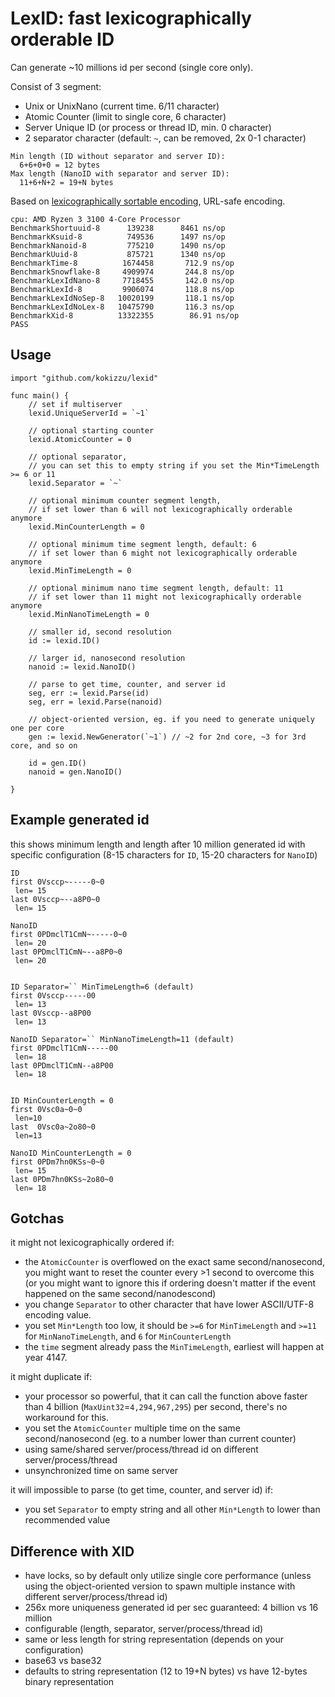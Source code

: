 
# LexID: fast lexicographically orderable ID

Can generate ~10 millions id per second (single core only).

Consist of 3 segment:
- Unix or UnixNano (current time. 6/11 character)
- Atomic Counter (limit to single core, 6 character)
- Server Unique ID (or process or thread ID, min. 0 character)
- 2 separator character (default: `~`, can be removed, 2x 0-1 character)

```
Min length (ID without separator and server ID): 
  6+6+0+0 = 12 bytes
Max length (NanoID with separator and server ID): 
  11+6+N+2 = 19+N bytes
``` 

Based on [lexicographically sortable encoding](//github.com/kokizzu/gotro/tree/master/S), URL-safe encoding.

```
cpu: AMD Ryzen 3 3100 4-Core Processor    
BenchmarkShortuuid-8   	  139238	  8461 ns/op
BenchmarkKsuid-8       	  749536	  1497 ns/op
BenchmarkNanoid-8      	  775210	  1490 ns/op
BenchmarkUuid-8        	  875721	  1340 ns/op
BenchmarkTime-8        	 1674458	   712.9 ns/op
BenchmarkSnowflake-8   	 4909974	   244.8 ns/op
BenchmarkLexIdNano-8   	 7718455	   142.0 ns/op
BenchmarkLexId-8       	 9906074	   118.8 ns/op
BenchmarkLexIdNoSep-8  	10020199	   118.1 ns/op
BenchmarkLexIdNoLex-8  	10475790	   116.3 ns/op
BenchmarkXid-8         	13322355	    86.91 ns/op
PASS
```

## Usage

```
import "github.com/kokizzu/lexid"

func main() {
	// set if multiserver
	lexid.UniqueServerId = `~1`
	
	// optional starting counter
	lexid.AtomicCounter = 0
	
	// optional separator, 
	// you can set this to empty string if you set the Min*TimeLength >= 6 or 11
	lexid.Separator = `~`
	
	// optional minimum counter segment length, 
	// if set lower than 6 will not lexicographically orderable anymore
	lexid.MinCounterLength = 0
	
	// optional minimum time segment length, default: 6
	// if set lower than 6 might not lexicographically orderable anymore
	lexid.MinTimeLength = 0
	
	// optional minimum nano time segment length, default: 11
	// if set lower than 11 might not lexicographically orderable anymore
	lexid.MinNanoTimeLength = 0
	
	// smaller id, second resolution
	id := lexid.ID()
	
	// larger id, nanosecond resolution
	nanoid := lexid.NanoID()
	
	// parse to get time, counter, and server id
	seg, err := lexid.Parse(id)
	seg, err = lexid.Parse(nanoid)  
	
	// object-oriented version, eg. if you need to generate uniquely one per core
	gen := lexid.NewGenerator(`~1`) // ~2 for 2nd core, ~3 for 3rd core, and so on
	
	id = gen.ID()
	nanoid = gen.NanoID()
	
}
```

## Example generated id

this shows minimum length and length after 10 million generated id with specific configuration (8-15 characters for `ID`, 15-20 characters for `NanoID`)

```
ID 
first 0Vsccp~-----0~0
 len= 15
last 0Vsccp~--a8P0~0
 len= 15

NanoID
first 0PDmclT1CmN~-----0~0
 len= 20
last 0PDmclT1CmN~--a8P0~0
 len= 20


ID Separator=`` MinTimeLength=6 (default)
first 0Vsccp-----00
 len= 13
last 0Vsccp--a8P00
 len= 13

NanoID Separator=`` MinNanoTimeLength=11 (default)
first 0PDmclT1CmN-----00
 len= 18
last 0PDmclT1CmN--a8P00
 len= 18
 
 
ID MinCounterLength = 0
first 0Vsc0a~0~0 
 len=10
last  0Vsc0a~2o80~0 
 len=13

NanoID MinCounterLength = 0
first 0PDm7hn0KSs~0~0
 len= 15
last 0PDm7hn0KSs~2o80~0
 len= 18 
```

## Gotchas

it might not lexicographically ordered if:
- the `AtomicCounter` is overflowed on the exact same second/nanosecond, you might want to reset the counter every >1 second to overcome this (or you might want to ignore this if ordering doesn't matter if the event happened on the same second/nanodescond)
- you change `Separator` to other character that have lower ASCII/UTF-8 encoding value.
- you set `Min*Length` too low, it should be `>=6` for `MinTimeLength` and `>=11` for `MinNanoTimeLength`, and `6` for `MinCounterLength`
- the `time` segment already pass the `MinTimeLength`, earliest will happen at year 4147.

it might duplicate if:
- your processor so powerful, that it can call the function above faster than 4 billion (`MaxUint32`=`4,294,967,295`) per second, there's no workaround for this.
- you set the `AtomicCounter` multiple time on the same second/nanosecond (eg. to a number lower than current counter)
- using same/shared server/process/thread id on different server/process/thread 
- unsynchronized time on same server

it will impossible to parse (to get time, counter, and server id) if:
- you set `Separator` to empty string and all other `Min*Length` to lower than recommended value 


## Difference with XID

- have locks, so by default only utilize single core performance (unless using the object-oriented version to spawn multiple instance with different server/process/thread id)
- 256x more uniqueness generated id per sec guaranteed: 4 billion vs 16 million
- configurable (length, separator, server/process/thread id)
- same or less length for string representation (depends on your configuration)
- base63 vs base32
- defaults to string representation (12 to 19+N bytes) vs have 12-bytes binary representation

